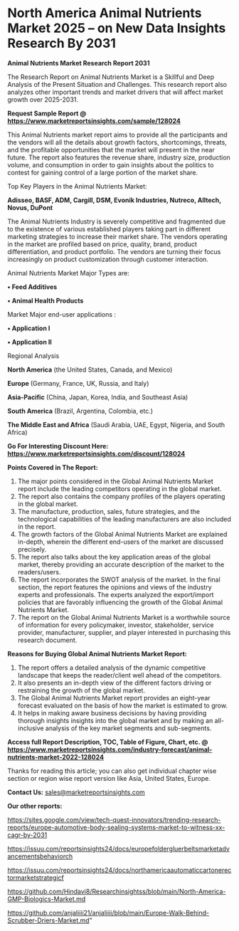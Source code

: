 # North America Animal Nutrients Market 2025 – on New Data Insights Research By 2031

<strong>Animal Nutrients Market Research Report 2031</strong>

The Research Report on Animal Nutrients Market is a Skillful and Deep Analysis of the Present Situation and Challenges. This research report also analyzes other important trends and market drivers that will affect market growth over 2025-2031.

<strong>Request Sample Report @ <a href=https://www.marketreportsinsights.com/sample/128024>https://www.marketreportsinsights.com/sample/128024</a></strong>

This Animal Nutrients market report aims to provide all the participants and the vendors will all the details about growth factors, shortcomings, threats, and the profitable opportunities that the market will present in the near future. The report also features the revenue share, industry size, production volume, and consumption in order to gain insights about the politics to contest for gaining control of a large portion of the market share.

Top Key Players in the Animal Nutrients Market:

<strong>Adisseo, BASF, ADM, Cargill, DSM, Evonik Industries, Nutreco, Alltech, Novus, DuPont</strong>

The Animal Nutrients Industry is severely competitive and fragmented due to the existence of various established players taking part in different marketing strategies to increase their market share. The vendors operating in the market are profiled based on price, quality, brand, product differentiation, and product portfolio. The vendors are turning their focus increasingly on product customization through customer interaction.

Animal Nutrients Market Major Types are:

<strong>• Feed Additives

• Animal Health Products</strong>

Market Major end-user applications :

<strong>• Application I

• Application II</strong>

Regional Analysis

</u><strong><b>North America</b></strong> (the United States, Canada, and Mexico)

<strong><b>Europe </b></strong>(Germany, France, UK, Russia, and Italy)

<strong><b>Asia-Pacific</b></strong> (China, Japan, Korea, India, and Southeast Asia)

<strong><b>South America</b></strong> (Brazil, Argentina, Colombia, etc.)

<strong><b>The Middle East and Africa</b></strong> (Saudi Arabia, UAE, Egypt, Nigeria, and South Africa)

<strong>Go For Interesting Discount Here: <a href=https://www.marketreportsinsights.com/discount/128024>https://www.marketreportsinsights.com/discount/128024</a></strong>

<strong>Points Covered in The Report:</strong>
<ol>
  <li>The major points considered in the Global Animal Nutrients Market report include the leading competitors operating in the global market.</li>
  <li>The report also contains the company profiles of the players operating in the global market.</li>
  <li>The manufacture, production, sales, future strategies, and the technological capabilities of the leading manufacturers are also included in the report.</li>
  <li>The growth factors of the Global Animal Nutrients Market are explained in-depth, wherein the different end-users of the market are discussed precisely.</li>
  <li>The report also talks about the key application areas of the global market, thereby providing an accurate description of the market to the readers/users.</li>
  <li>The report incorporates the SWOT analysis of the market. In the final section, the report features the opinions and views of the industry experts and professionals. The experts analyzed the export/import policies that are favorably influencing the growth of the Global Animal Nutrients Market.</li>
  <li>The report on the Global Animal Nutrients Market is a worthwhile source of information for every policymaker, investor, stakeholder, service provider, manufacturer, supplier, and player interested in purchasing this research document.</li>
</ol>
<strong>Reasons for Buying Global Animal Nutrients Market Report:</strong>

<ol>
  <li>The report offers a detailed analysis of the dynamic competitive landscape that keeps the reader/client well ahead of the competitors.</li>
  <li>It also presents an in-depth view of the different factors driving or restraining the growth of the global market.</li>
  <li>The Global Animal Nutrients Market report provides an eight-year forecast evaluated on the basis of how the market is estimated to grow.</li>
  <li>It helps in making aware business decisions by having providing thorough insights insights into the global market and by making an all-inclusive analysis of the key market segments and sub-segments.</li>
</ol>
<strong>Access full Report Description, TOC, Table of Figure, Chart, etc. @ <a href=https://www.marketreportsinsights.com/industry-forecast/animal-nutrients-market-2022-128024>https://www.marketreportsinsights.com/industry-forecast/animal-nutrients-market-2022-128024</a></strong>


Thanks for reading this article; you can also get individual chapter wise section or region wise report version like Asia, United States, Europe.

<strong>Contact Us:</strong>
sales@marketreportsinsights.com

<strong>Our other reports:</strong>

<a href=https://sites.google.com/view/tech-quest-innovators/trending-research-reports/europe-automotive-body-sealing-systems-market-to-witness-xx-cagr-by-2031>https://sites.google.com/view/tech-quest-innovators/trending-research-reports/europe-automotive-body-sealing-systems-market-to-witness-xx-cagr-by-2031</a>

<a href=https://issuu.com/reportsinsights24/docs/europefoldergluerbeltsmarketadvancementsbehaviorch>https://issuu.com/reportsinsights24/docs/europefoldergluerbeltsmarketadvancementsbehaviorch</a>

<a href=https://issuu.com/reportsinsights24/docs/northamericaautomaticcartonerectormarketstrategicf>https://issuu.com/reportsinsights24/docs/northamericaautomaticcartonerectormarketstrategicf</a>

<a href=https://github.com/Hindavi8/Researchinsightss/blob/main/North-America-GMP-Biologics-Market.md>https://github.com/Hindavi8/Researchinsightss/blob/main/North-America-GMP-Biologics-Market.md</a>

<a href=https://github.com/anjaliiii21/anjaliiii/blob/main/Europe-Walk-Behind-Scrubber-Driers-Market.md>https://github.com/anjaliiii21/anjaliiii/blob/main/Europe-Walk-Behind-Scrubber-Driers-Market.md</a>"
